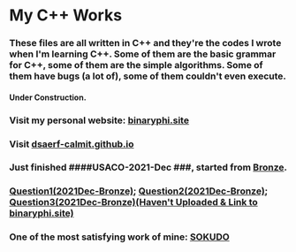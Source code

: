 # My C++ Works

### These files are all written in C++ and they're the codes I wrote when I'm learning C++. Some of them are the basic grammar for C++, some of them are the simple algorithms. Some of them have bugs (a lot of), some of them couldn't even execute.

#### Under Construction.

### Visit my personal website: [binaryphi.site][1]
### Visit [dsaerf-calmit.github.io][2]
### Just finished ####USACO-2021-Dec ###, started from [Bronze][3]. 
### [Question1(2021Dec-Bronze)][5]; [Question2(2021Dec-Bronze)][6]; [Question3(2021Dec-Bronze)(Haven't Uploaded & Link to binaryphi.site)][7]
### One of the most satisfying work of mine: [SOKUDO][4]

[1]: https://binaryphi.site
[2]: https://dsaerf-calmit.github.io
[3]: https://github.com/DSAERF-CALMIT/MyCppFiles/tree/main/USACO
[4]: https://github.com/DSAERF-CALMIT/MyCppFiles/blob/main/Sokudo/main.cpp
[5]: https://github.com/DSAERF-CALMIT/MyCppFiles/blob/main/USACO/USACOBronze%231%232021%2312%23LonelyPhoto/main.cpp
[6]: https://github.com/DSAERF-CALMIT/MyCppFiles/blob/main/USACO/USACOBronze%232%232021%2312%23AirCownditioning/main.cpp
[7]: https://binaryphi.site/404/
